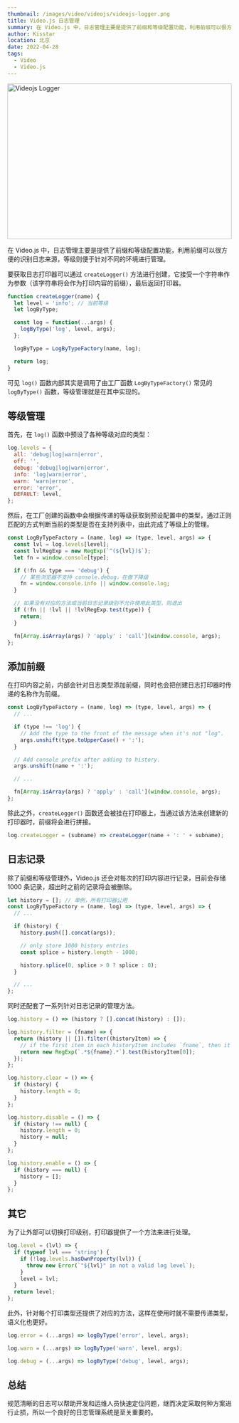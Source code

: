 ```yaml
---
thumbnail: /images/video/videojs/videojs-logger.png
title: Video.js 日志管理
summary: 在 Video.js 中，日志管理主要是提供了前缀和等级配置功能，利用前缀可以很方便的识别日志来源，等级则便于针对不同的环境进行管理。
author: Kisstar
location: 北京
date: 2022-04-28
tags:
  - Video
  - Video.js
---
```


<img style="width: 100%; height: 350px;" :src="$withBase('/images/video/videojs/videojs-logger.png')" alt="Videojs Logger">

在 Video.js 中，日志管理主要是提供了前缀和等级配置功能，利用前缀可以很方便的识别日志来源，等级则便于针对不同的环境进行管理。

要获取日志打印器可以通过 `createLogger()` 方法进行创建，它接受一个字符串作为参数（该字符串将会作为打印内容的前缀），最后返回打印器。

```js
function createLogger(name) {
  let level = 'info'; // 当前等级
  let logByType;

  const log = function(...args) {
    logByType('log', level, args);
  };

  logByType = LogByTypeFactory(name, log);

  return log;
}
```

可见 `log()` 函数内部其实是调用了由工厂函数 `LogByTypeFactory()` 常见的 `logByType()` 函数，等级管理就是在其中实现的。

## 等级管理

首先，在 `log()` 函数中预设了各种等级对应的类型：

```js
log.levels = {
  all: 'debug|log|warn|error',
  off: '',
  debug: 'debug|log|warn|error',
  info: 'log|warn|error',
  warn: 'warn|error',
  error: 'error',
  DEFAULT: level,
};
```

然后，在工厂创建的函数中会根据传递的等级获取到预设配置中的类型，通过正则匹配的方式判断当前的类型是否在支持列表中，由此完成了等级上的管理。

```js
const LogByTypeFactory = (name, log) => (type, level, args) => {
  const lvl = log.levels[level];
  const lvlRegExp = new RegExp(`^(${lvl})$`);
  let fn = window.console[type];

  if (!fn && type === 'debug') {
    // 某些浏览器不支持 console.debug，在做下降级
    fn = window.console.info || window.console.log;
  }

  // 如果没有对应的方法或当前日志记录级别不允许使用此类型，则退出
  if (!fn || !lvl || !lvlRegExp.test(type)) {
    return;
  }

  fn[Array.isArray(args) ? 'apply' : 'call'](window.console, args);
};
```

## 添加前缀

在打印内容之前，内部会针对日志类型添加前缀，同时也会把创建日志打印器时传递的名称作为前缀。

```js
const LogByTypeFactory = (name, log) => (type, level, args) => {
  // ...

  if (type !== 'log') {
    // Add the type to the front of the message when it's not "log".
    args.unshift(type.toUpperCase() + ':');
  }

  // Add console prefix after adding to history.
  args.unshift(name + ':');

  // ...

  fn[Array.isArray(args) ? 'apply' : 'call'](window.console, args);
};
```

除此之外，`createLogger()` 函数还会被挂在打印器上，当通过该方法来创建新的打印器时，前缀将会进行拼接。

```js
log.createLogger = (subname) => createLogger(name + ': ' + subname);
```

## 日志记录

除了前缀和等级管理外，Video.js 还会对每次的打印内容进行记录，目前会存储 1000 条记录，超出时之前的记录将会被删除。

```js
let history = []; // 单例，所有打印器公用
const LogByTypeFactory = (name, log) => (type, level, args) => {
  // ...

  if (history) {
    history.push([].concat(args));

    // only store 1000 history entries
    const splice = history.length - 1000;

    history.splice(0, splice > 0 ? splice : 0);
  }

  // ...
};
```

同时还配套了一系列针对日志记录的管理方法。

```js
log.history = () => (history ? [].concat(history) : []);

log.history.filter = (fname) => {
  return (history || []).filter((historyItem) => {
    // if the first item in each historyItem includes `fname`, then it's a match
    return new RegExp(`.*${fname}.*`).test(historyItem[0]);
  });
};

log.history.clear = () => {
  if (history) {
    history.length = 0;
  }
};

log.history.disable = () => {
  if (history !== null) {
    history.length = 0;
    history = null;
  }
};

log.history.enable = () => {
  if (history === null) {
    history = [];
  }
};
```

## 其它

为了让外部可以切换打印级别，打印器提供了一个方法来进行处理。

```js
log.level = (lvl) => {
  if (typeof lvl === 'string') {
    if (!log.levels.hasOwnProperty(lvl)) {
      throw new Error(`"${lvl}" in not a valid log level`);
    }
    level = lvl;
  }
  return level;
};
```

此外，针对每个打印类型还提供了对应的方法，这样在使用时就不需要传递类型，语义化也更好。

```js
log.error = (...args) => logByType('error', level, args);

log.warn = (...args) => logByType('warn', level, args);

log.debug = (...args) => logByType('debug', level, args);
```

## 总结

规范清晰的日志可以帮助开发和运维人员快速定位问题，继而决定采取何种方案进行止损，所以一个良好的日志管理系统是至关重要的。
